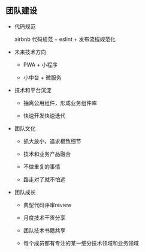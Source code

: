 ## 团队建设

* 代码规范

  airbnb 代码规范 + eslint + 发布流程规范化

* 未来技术方向

  - PWA + 小程序

  - 小中台 + 微服务

* 技术和平台沉淀

  - 抽离公用组件，形成业务组件库

  - 快速开发快速迭代

* 团队文化

  - 抓大放小，追求极致细节

  - 技术和业务产品融合

  - 不做重复的事情

  - 路走对了就不怕远

* 团队成长

  - 典型代码评审review

  - 月度技术干货分享

  - 团队技术书籍共享

  - 每个成员都有专注的某一细分技术领域和业务领域